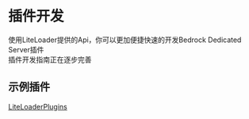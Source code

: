 # 插件开发
使用LiteLoader提供的Api，你可以更加便捷快速的开发Bedrock Dedicated Server插件  
插件开发指南正在逐步完善
## 示例插件
[LiteLoaderPlugins](https://github.com/LiteLDev/LiteLoaderPlugins)